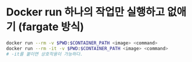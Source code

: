 # Docker run 하나의 작업만 실행하고 없애기 (fargate 방식)

```sh
docker run --rm -v $PWD:$CONTAINER_PATH <image> <command>
docker run --rm -it -v $PWD:$CONTAINER_PATH <image> <command>
# -it를 붙이면 상호작용이 가능하다.
```
